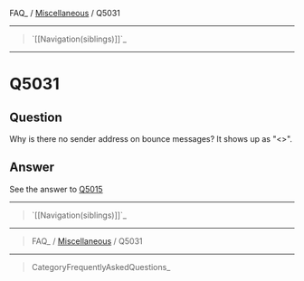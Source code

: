 FAQ\_ / [Miscellaneous](FAQ/Miscellaneous) / Q5031

* * * * *

> \`[[Navigation(siblings)]]\`\_

* * * * *

Q5031
=====

Question
--------

Why is there no sender address on bounce messages? It shows up as
"\<\>".

Answer
------

See the answer to [Q5015](../Q5015)

* * * * *

> \`[[Navigation(siblings)]]\`\_

* * * * *

> FAQ\_ / [Miscellaneous](FAQ/Miscellaneous) / Q5031

* * * * *

> CategoryFrequentlyAskedQuestions\_
